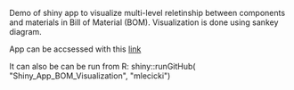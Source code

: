 Demo of shiny app to visualize multi-level reletinship between components and materials in Bill of Material (BOM).
Visualization is done using sankey diagram.

App can be accsessed with this [link](https://mlecicki.shinyapps.io/Shiny_App_BOM_Visualization/)

It can also be can be run from R:  shiny::runGitHub( "Shiny_App_BOM_Visualization", "mlecicki")

